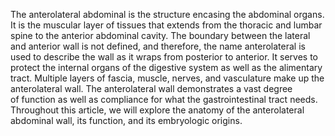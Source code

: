 The anterolateral abdominal is the structure encasing the abdominal organs. It is the muscular layer of tissues that extends from the thoracic and lumbar spine to the anterior abdominal cavity. The boundary between the lateral and anterior wall is not defined, and therefore, the name anterolateral is used to describe the wall as it wraps from posterior to anterior. It serves to protect the internal organs of the digestive system as well as the alimentary tract. Multiple layers of fascia, muscle, nerves, and vasculature make up the anterolateral wall. The anterolateral wall demonstrates a vast degree of function as well as compliance for what the gastrointestinal tract needs. Throughout this article, we will explore the anatomy of the anterolateral abdominal wall, its function, and its embryologic origins.